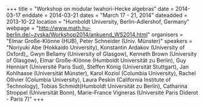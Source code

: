 +++
title = "Workshop on modular Iwahori-Hecke algebras"
date = 2014-03-17
enddate = 2014-03-21
dates = "March 17 - 21, 2014"
dateadded = 2013-10-22
location = "Humboldt University, Berlin-Adlershof, Germany"
webpage = "http://www.math.hu-berlin.de/~zyska/Workshop2014/ankuend_WS2014.html"
organisers = "Elmar Große-Klönne (HUB), Peter Schneider (Univ. Münster)"
speakers = "Noriyuki Abe (Hokkaido University), Konstantin Ardakov (University of Oxford),,  Gwyn Bellamy (University of Glasgow), Kenneth Brown (University of Glasgow), Elmar Große-Klönne (Humboldt Universität zu Berlin), Guy Henniart (Université Paris Sud), Steffen König (Universität Stuttgart), Jan Kohlhaase (Universität Münster), Karol Koziol (Columbia University), Rachel Ollivier (Columbia University), Laura Peskin (California Institute of Technology), Tobias Schmidt(Humboldt Universität zu Berlin), Catharina Stroppel (Universität Bonn), Marie-France Vigneras (Université Paris Diderot - Paris 7)"
+++
